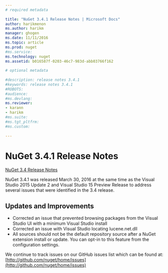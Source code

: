 ```yaml
--- 
# required metadata 
 
title: "NuGet 3.4.1 Release Notes | Microsoft Docs" 
author: harikmenon
ms.author: harikm 
manager: ghogen 
ms.date: 11/11/2016 
ms.topic: article 
ms.prod: nuget 
#ms.service: 
ms.technology: nuget 
ms.assetid: b016587f-0203-46c7-983d-abb03766f162 
 
# optional metadata 
 
#description: release notes 3.4.1
#keywords: release notes 3.4.1
#ROBOTS: 
#audience: 
#ms.devlang: 
ms.reviewer:  
- karann 
- harikm 
#ms.suite:  
#ms.tgt_pltfrm: 
#ms.custom: 
 
--- 
```


# NuGet 3.4.1 Release Notes

[NuGet 3.4 Release Notes](../nuget/release-notes/nuget-3.4.md) 

NuGet 3.4.1 was released March 30, 2016 at the same time as the Visual Studio 2015 Update 2 and Visual Studio 15 Preview Release to address several issues that were identified in the 3.4 release.

## Updates and Improvements

* Corrected an issue that prevented browsing packages from the Visual Studio UI with a minimum Visual Studio install
* Corrected an issue with Visual Studio locating lucene.net.dll
* All sources should not be the default repository source after a NuGet extension install or update.  You can opt-in to this feature from the configuration settings.


We continue to track issues on our GitHub issues list which can be found at: [http://github.com/nuget/home/issues](http://github.com/nuget/home/issues)
